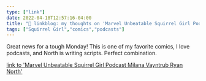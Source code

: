 ```yaml
---
type: ["link"]
date: 2022-04-18T12:57:16-04:00
title: "🔗 linkblog: my thoughts on 'Marvel Unbeatable Squirrel Girl Podcast Milana Vayntrub Ryan North'"
tags: ["Squirrel Girl","comics","podcasts"]
---
```

Great news for a tough Monday! This is one of my favorite comics, I love podcasts, and North is writing scripts. Perfect combination.
 
[link to 'Marvel Unbeatable Squirrel Girl Podcast Milana Vayntrub Ryan North'](https://gizmodo.com/marvel-unbeatable-squirrel-girl-podcast-debuts-today-1848805618)
